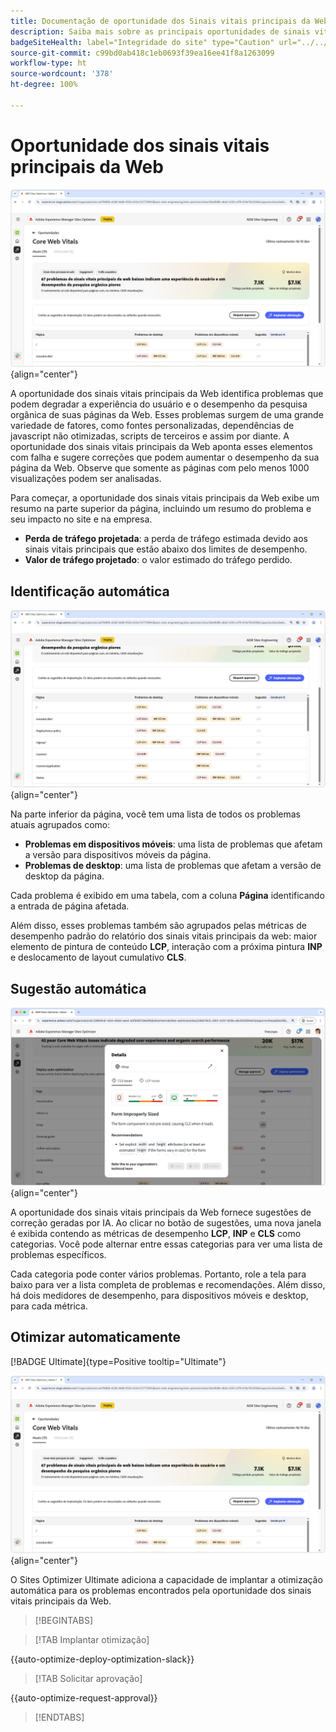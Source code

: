 ```yaml
---
title: Documentação de oportunidade dos Sinais vitais principais da Web
description: Saiba mais sobre as principais oportunidades de sinais vitais principais e como usá-las para melhorar a aquisição de tráfego.
badgeSiteHealth: label="Integridade do site" type="Caution" url="../../opportunity-types/site-health.md" tooltip="Integridade do site"
source-git-commit: c99bd0ab418c1eb0693f39ea16ee41f8a1263099
workflow-type: ht
source-wordcount: '378'
ht-degree: 100%

---
```



# Oportunidade dos sinais vitais principais da Web

![oportunidade de dos sinais vitais principais da web](./assets/core-web-vitals/hero.png){align="center"}

A oportunidade dos sinais vitais principais da Web identifica problemas que podem degradar a experiência do usuário e o desempenho da pesquisa orgânica de suas páginas da Web. Esses problemas surgem de uma grande variedade de fatores, como fontes personalizadas, dependências de javascript não otimizadas, scripts de terceiros e assim por diante. A oportunidade dos sinais vitais principais da Web aponta esses elementos com falha e sugere correções que podem aumentar o desempenho da sua página da Web. Observe que somente as páginas com pelo menos 1000 visualizações podem ser analisadas.

Para começar, a oportunidade dos sinais vitais principais da Web exibe um resumo na parte superior da página, incluindo um resumo do problema e seu impacto no site e na empresa.

* **Perda de tráfego projetada**: a perda de tráfego estimada devido aos sinais vitais principais que estão abaixo dos limites de desempenho.
* **Valor de tráfego projetado**: o valor estimado do tráfego perdido.

## Identificação automática

![Identificação automática dos sinais vitais principais da Web](./assets/core-web-vitals/auto-identify.png){align="center"}

Na parte inferior da página, você tem uma lista de todos os problemas atuais agrupados como:

* **Problemas em dispositivos móveis**: uma lista de problemas que afetam a versão para dispositivos móveis da página.
* **Problemas de desktop**: uma lista de problemas que afetam a versão de desktop da página.

Cada problema é exibido em uma tabela, com a coluna **Página** identificando a entrada de página afetada.

Além disso, esses problemas também são agrupados pelas métricas de desempenho padrão do relatório dos sinais vitais principais da web: maior elemento de pintura de conteúdo **LCP**, interação com a próxima pintura **INP** e deslocamento de layout cumulativo **CLS**.

## Sugestão automática

![Sugerir automaticamente a oportunidade dos sinais vitais principais da web](./assets/core-web-vitals/auto-suggest.png){align="center"}

A oportunidade dos sinais vitais principais da Web fornece sugestões de correção geradas por IA. Ao clicar no botão de sugestões, uma nova janela é exibida contendo as métricas de desempenho **LCP**, **INP** e **CLS** como categorias. Você pode alternar entre essas categorias para ver uma lista de problemas específicos.

Cada categoria pode conter vários problemas. Portanto, role a tela para baixo para ver a lista completa de problemas e recomendações.  Além disso, há dois medidores de desempenho, para dispositivos móveis e desktop, para cada métrica.

## Otimizar automaticamente

[!BADGE Ultimate]{type=Positive tooltip="Ultimate"}

![Otimizar automaticamente os sinais vitais principais da Web](./assets/core-web-vitals/auto-optimize.png){align="center"}

O Sites Optimizer Ultimate adiciona a capacidade de implantar a otimização automática para os problemas encontrados pela oportunidade dos sinais vitais principais da Web. <!--- TBD-need more in-depth and opportunity specific information here. What does the auto-optimization do?-->

>[!BEGINTABS]

>[!TAB Implantar otimização]

{{auto-optimize-deploy-optimization-slack}}

>[!TAB Solicitar aprovação]

{{auto-optimize-request-approval}}

>[!ENDTABS]

